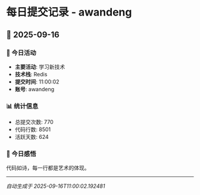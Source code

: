 # 每日提交记录 - awandeng

## 📅 2025-09-16

### 🎯 今日活动
- **主要活动**: 学习新技术
- **技术栈**: Redis
- **提交时间**: 11:00:02
- **账号**: awandeng

### 📊 统计信息
- 总提交次数: 770
- 代码行数: 8501
- 活跃天数: 624

### 💭 今日感悟
代码如诗，每一行都是艺术的体现。

---
*自动生成于 2025-09-16T11:00:02.192481*
